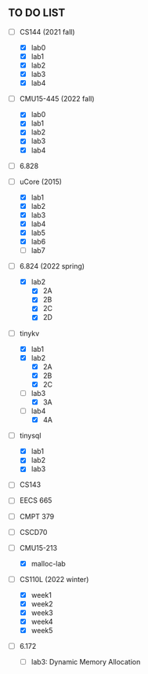 ## TO DO LIST
- [ ] CS144 (2021 fall)
  - [x] lab0
  - [x] lab1
  - [x] lab2
  - [x] lab3
  - [x] lab4
- [ ] CMU15-445 (2022 fall)
  - [x] lab0
  - [x] lab1
  - [x] lab2
  - [x] lab3
  - [x] lab4
- [ ] 6.828
- [ ] uCore (2015)
  - [x] lab1
  - [x] lab2
  - [x] lab3
  - [x] lab4
  - [x] lab5
  - [x] lab6
  - [ ] lab7
- [ ] 6.824 (2022 spring)
  - [x] lab2
    - [x] 2A
    - [x] 2B
    - [x] 2C
    - [x] 2D
- [ ] tinykv
  - [x] lab1
  - [x] lab2
    - [x] 2A
    - [x] 2B
    - [x] 2C
  - [ ] lab3
    - [x] 3A
  - [ ] lab4
    - [x] 4A
- [ ] tinysql
  - [x] lab1
  - [x] lab2
  - [x] lab3
 
- [ ] CS143
- [ ] EECS 665
- [ ] CMPT 379
- [ ] CSCD70


- [ ] CMU15-213
  - [x] malloc-lab
- [ ] CS110L (2022 winter)
  - [x] week1
  - [x] week2 
  - [x] week3
  - [x] week4
  - [x] week5
- [ ] 6.172
  - [ ] lab3: Dynamic Memory Allocation
  
